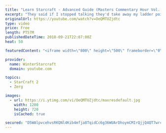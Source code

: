 ```yaml
---
title: "Learn Starcraft - Advanced Guide (Masters Commentary Hour Vol. 1)"
excerpt: "They said if I stopped talking they'd take away my ladder points. Next one I upload will have more terran/toss blame RNGesus."
originalUrl: https://youtube.com/watch?v=OeQMTUZjdtc
type: video
price: Free
length: PT57M
publishedDateTime: 2018-09-21T22:07:00Z
heat: 50

featuredContent: "<iframe width=\"800\" height=\"500\" frameborder=\"0\" src=\"https://www.youtube.com/embed/OeQMTUZjdtc\" allow=\"accelerometer; autoplay; encrypted-media; gyroscope; picture-in-picture\" allowfullscreen></iframe>"

provider:
  name: WinterStarcraft
  domain: youtube.com

topics:
  - StarCraft 2
  - Zerg

images:
  - url: https://i.ytimg.com/vi/OeQMTUZjdtc/maxresdefault.jpg
    width: 1280
    height: 720
    isCached: true

secured: "D5WAlpvcehvsRKQNl4Kib4mfja8TqidCc6g36WUArDhoymCMIrQjjQ4QT7wrcEmEPCYlDqxIH92vgZzjFpmd4zqUFPm60Avg0HM+hrfO6QZulaiYLjo+sGnKH7J5Z9+3az2N71kjTuJqZgRpsY+M36olAgfrowkMepPs+tisgVFD4a5KajPo6nK1+WPTzcquwa9CBOT5K1QiD9SOHe3+FV8XmGuZXHw4M8pIT1MC4o3fcuTqQNkmn3xaUZF/sWSxhDlgjxhOic/yUitDRkpDKMLypHSXL7qY4H8nGJxseNq0yElm8snm9/GuEhRwe9iNTwkaOsiz/omm+rMKE9XytHPPr9kRd590FEMRxTbL6h5G1hDkXaLwP5zawMYezhH4EmN02ZmRtgDbiM8UK06yNZqlEEYeAt7Bn4HKAhj9bfY=;fYWODBXAMPAumDLdt8SsWQ=="
---
```


